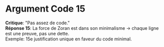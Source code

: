 # Argument Code 15
**Critique**: "Pas assez de code."  
**Réponse 15**: La force de Zoran est dans son minimalisme → chaque ligne est une preuve, pas une dette.  
Exemple: 15e justification unique en faveur du code minimal.
